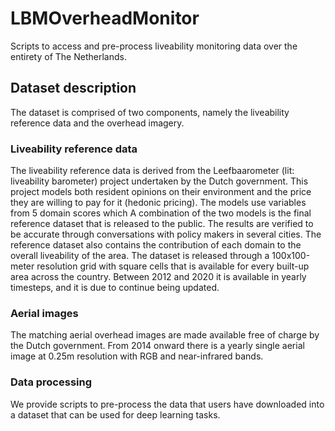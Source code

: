 # LBMOverheadMonitor

Scripts to access and pre-process liveability monitoring data over the entirety of The Netherlands.

## Dataset description
The dataset is comprised of two components, namely the liveability reference data and the overhead imagery.

### Liveability reference data
The liveability reference data is derived from the Leefbaarometer (lit: liveability barometer) project undertaken by the Dutch government. This project models both resident opinions on their environment and the price they are willing to pay for it (hedonic pricing). The models use variables from 5 domain scores which A combination of the two models is the final reference dataset that is released to the public. The results are verified to be accurate through conversations with policy makers in several cities. The reference dataset also contains the contribution of each domain to the overall liveability of the area. The dataset is released through a 100x100-meter resolution grid with square cells that is available for every built-up area across the country. Between 2012 and 2020 it is available in yearly timesteps, and it is due to continue being updated.

### Aerial images
The matching aerial overhead images are made available free of charge by the Dutch government. From 2014 onward there is a yearly single aerial image at 0.25m resolution with RGB and near-infrared bands.

### Data processing
We provide scripts to pre-process the data that users have downloaded into a dataset that can be used for deep learning tasks.
